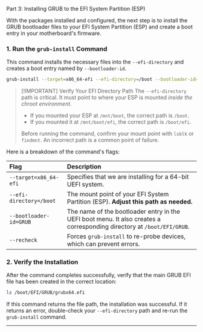  Part 3: Installing GRUB to the EFI System Partition (ESP)

With the packages installed and configured, the next step is to install the GRUB bootloader files to your EFI System Partition (ESP) and create a boot entry in your motherboard's firmware.

### 1. Run the `grub-install` Command

This command installs the necessary files into the `--efi-directory` and creates a boot entry named by `--bootloader-id`.

```bash
grub-install --target=x86_64-efi --efi-directory=/boot --bootloader-id=GRUB --recheck
```

> [!IMPORTANT] Verify Your EFI Directory Path
> The `--efi-directory` path is critical. It must point to where your ESP is mounted *inside the chroot environment*.
> - If you mounted your ESP at `/mnt/boot`, the correct path is `/boot`.
> - If you mounted it at `/mnt/boot/efi`, the correct path is `/boot/efi`.
>
> Before running the command, confirm your mount point with `lsblk` or `findmnt`. An incorrect path is a common point of failure.

Here is a breakdown of the command's flags:

| Flag | Description |
| :--- | :--- |
| `--target=x86_64-efi` | Specifies that we are installing for a 64-bit UEFI system. |
| `--efi-directory=/boot` | The mount point of your EFI System Partition (ESP). **Adjust this path as needed.** |
| `--bootloader-id=GRUB` | The name of the bootloader entry in the UEFI boot menu. It also creates a corresponding directory at `/boot/EFI/GRUB`. |
| `--recheck` | Forces `grub-install` to re-probe devices, which can prevent errors. |

### 2. Verify the Installation

After the command completes successfully, verify that the main GRUB EFI file has been created in the correct location:

```bash
ls /boot/EFI/GRUB/grubx64.efi
```

If this command returns the file path, the installation was successful. If it returns an error, double-check your `--efi-directory` path and re-run the `grub-install` command.

***